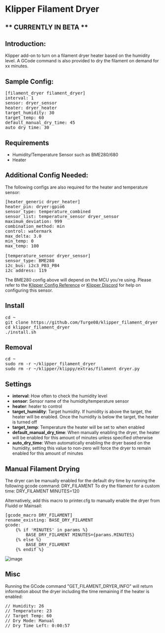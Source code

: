 # Klipper Filament Dryer

## ** CURRENTLY IN BETA **

## Introduction:

Klipper add-on to turn on a filament dryer heater based on the humidity level. A GCode command is also provided to dry the filament on demand for xx minutes.

## Sample Config:

<pre>[filament_dryer filament_dryer]
interval: 1
sensor: dryer_sensor
heater: dryer_heater
target_humidity: 30
target_temp: 60
default_manual_dry_time: 45
auto_dry_time: 30</pre>

## Requirements

- Humidity/Temperature Sensor such as BME280/680
- Heater

## Additional Config Needed:

The following configs are also required for the heater and temperature sensor:

<pre>[heater_generic dryer_heater]
heater_pin: dryer:gpio6
sensor_type: temperature_combined
sensor_list: temperature_sensor dryer_sensor
maximum_deviation: 999
combination_method: min
control: watermark
max_delta: 3.0
min_temp: 0
max_temp: 100

[temperature_sensor dryer_sensor]
sensor_type: BME280
i2c_bus: i2c3_PB3_PB4
i2c_address: 119</pre>

The BME280 config above will depend on the MCU you're using. Please refer to the [Klipper Config Reference](https://www.klipper3d.org/Config_Reference.html#bmp180bmp280bme280bme680-temperature-sensor) or [Klipper Discord](https://discord.klipper3d.org/) for help on configuring this sensor.

## Install

<pre>cd ~
git clone https://github.com/Turge08/klipper_filament_dryer
cd klipper_filament_dryer
./install.sh</pre>

## Removal

<pre>cd ~
sudo rm -r ~/klipper_filament_dryer
sudo rm -r ~/klipper/klippy/extras/filament_dryer.py</pre>

## Settings

- **interval**: How often to check the humidity level
- **sensor**: Sensor name of the humidity/temperature sensor
- **heater**: heater to control
- **target_humidity**: Target humidity. If humidity is above the target, the heater will be enabled. Once the humidity is below the target, the heater is turned off
- **target_temp**: Temperature the heater will be set to when enabled
- **default_manual_dry_time**: When manually enabling the dryer, the heater will be enabled for this amount of minutes unless specified otherwise
- **auto_dry_time**: When automatically enabling the dryer based on the humidity, setting this value to non-zero will force the dryer to remain enabled for this amount of minutes

## Manual Filament Drying

The dryer can be manually enabled for the default dry time by running the following gcode command: DRY_FILAMENT
To dry the filament for a custom time: DRY_FILAMENT MINUTES=120

Alternatively, add this macro to printer.cfg to manually enable the dryer from Fluidd or Mainsail:

<pre>[gcode_macro DRY_FILAMENT]
rename_existing: BASE_DRY_FILAMENT
gcode:
    {% if 'MINUTES' in params %}
        BASE_DRY_FILAMENT MINUTES={params.MINUTES}
    {% else %}
        BASE_DRY_FILAMENT
    {% endif %}</pre>

![image](https://github.com/Turge08/klipper_filament_dryer/assets/6312320/d6d41c2f-8a88-4147-98a0-ef559735fbcd)

## Misc

Running the GCode command "GET_FILAMENT_DRYER_INFO" will return information about the dryer including the time remaining if the heater is enabled:

<pre>// Humidity: 26
// Temperature: 23
// Target Temp: 60
// Dry Mode: Manual
// Dry Time Left: 0:00:57</pre>


